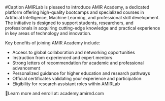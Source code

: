 

#Caption
AMIRLab is pleased to introduce AMIR Academy, a dedicated platform offering high-quality bootcamps and specialized courses in Artificial Intelligence, Machine Learning, and professional skill development. The initiative is designed to support students, researchers, and professionals in acquiring cutting-edge knowledge and practical experience in key areas of technology and innovation.

Key benefits of joining AMIR Academy include:
- Access to global collaboration and networking opportunities
- Instruction from experienced and expert mentors
- Strong letters of recommendation for academic and professional advancement
- Personalized guidance for higher education and research pathways
- Official certificates validating your experience and participation
- Eligibility for research assistant roles within AMIRLab

📍Learn more and enroll at: academy.amirnd.com

